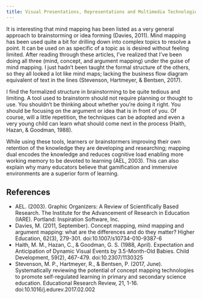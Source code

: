 ```yaml
---
title: Visual Presentations, Representations and Multimedia Technologies
---
```

It is interesting that mind mapping has been listed as a very general approach to brainstorming or idea forming (Davies, 2011).
Mind mapping has been used quite a bit for drilling down into complex topics to resolve a point.
It can be used on as specific of a topic as is desired without feeling limited.
After reading through these articles, I’ve realized that I’ve been doing all three (mind, concept, and argument mapping) under the guise of mind mapping.
I just hadn’t been taught the formal structure of the others, so they all looked a lot like mind maps; lacking the business flow diagram equivalent of text in the lines (Stevenson, Hartmeyer, & Bentsen, 2017).

I find the formalized structure in brainstorming to be quite tedious and limiting.
A tool used to brainstorm should not require planning or thought to use.
You shouldn’t be thinking about whether you’re doing it right.
You should be focusing on the argument or idea that is in front of you.
Of course, will a little repetition, the techniques can be adopted and even a very young child can learn what should come next in the process (Haith, Hazan, & Goodman, 1988).

While using these tools, learners or brainstormers improving their own retention of the knowledge they are developing and researching; mapping dual encodes the knowledge and reduces cognitive load enabling more working memory to be devoted to learning (AEL, 2003).
This can also explain why many educators believe that gamification and immersive environments are a superior form of learning.

## References

- AEL. (2003). Graphic Organizers: A Review of Scientifically Based Research. The Institute for the Advancement of Research in Education (IARE). Portland: Inspiration Software, Inc.
- Davies, M. (2011, September). Concept mapping, mind mapping and argument mapping: what are the differences and do they matter? Higher Education, 62(3), 279-301. doi:10.1007/s10734-010-9387-6
- Haith, M. M., Hazan, C., & Goodman, G. S. (1988, April). Expectation and Anticipation of Dynamic Visual Events by 3.5-Month-Old Babies. Child Development, 59(2), 467-479. doi:10.2307/1130325
- Stevenson, M. P., Hartmeyer, R., & Bentsen, P. (2017, June). Systematically reviewing the potential of concept mapping technologies to promote self-regulated learning in primary and secondary science education. Educational Research Review, 21, 1-16. doi:10.1016/j.edurev.2017.02.002